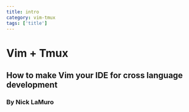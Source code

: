 ```yaml
---
title: intro
category: vim-tmux
tags: ['title']
---
```


Vim + Tmux
==========

How to make Vim your IDE for cross language development
-------------------------------------------------------

### By Nick LaMuro
